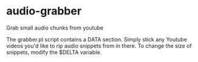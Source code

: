 # audio-grabber
Grab small audio chunks from youtube

The grabber.pl script contains a DATA section.  Simply stick any Youtube videos you'd like to rip audio snippets from in there.  To change the size of snippets, modify the $DELTA variable.
